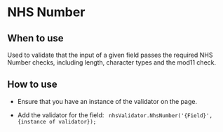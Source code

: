 # NHS Number

## When to use

Used to validate that the input of a given field passes the required NHS Number checks, including length, character types and the mod11 check.

## How to use

- Ensure that you have an instance of the validator on the page. 

- Add the validator for the field: 
  ` nhsValidator.NhsNumber('{Field}', {instance of validator});`
